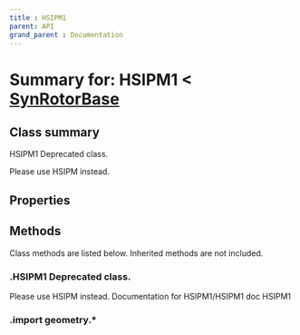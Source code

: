 ```yaml
---
title : HSIPM1
parent: API
grand_parent : Documentation
---
```

# Summary for: **HSIPM1**  < [SynRotorBase](SynRotorBase.html)

## Class summary

HSIPM1 Deprecated class.

Please use HSIPM instead.

## Properties


## Methods

Class methods are listed below. Inherited methods are not included.

### .**HSIPM1** Deprecated class.

Please use HSIPM instead.
Documentation for HSIPM1/HSIPM1
doc HSIPM1

### .import geometry.*


